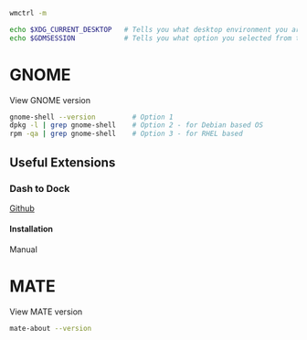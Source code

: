 ```bash
wmctrl -m
```
```bash
echo $XDG_CURRENT_DESKTOP   # Tells you what desktop environment you are using
echo $GDMSESSION            # Tells you what option you selected from the lightdm greeter to login
```

# GNOME
View GNOME version
```bash
gnome-shell --version         # Option 1
dpkg -l | grep gnome-shell    # Option 2 - for Debian based OS
rpm -qa | grep gnome-shell    # Option 3 - for RHEL based
```

## Useful Extensions

### Dash to Dock
[Github](https://micheleg.github.io/dash-to-dock/index.html)

#### Installation
Manual

# MATE
View MATE version
```bash
mate-about --version
```
